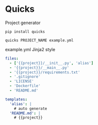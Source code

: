 # Quicks

Project generator

```
pip install quicks

quicks PROJECT_NAME example.yml
```

example.yml Jinja2 style

```yaml
files:
  - ['{{project}}/__init__.py', 'alias']
  - '{{project}}/__main__.py'
  - '{{project}}/requirements.txt'
  - '.gitignore'
  - 'LICENSE'
  - 'Dockerfile'
  - 'README.md'

templates:
  'alias': |
    # auto generate
  'README.md': |
    # {{project}}
```